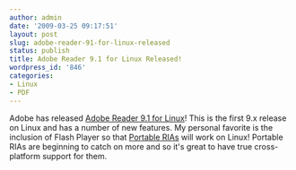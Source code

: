```yaml
---
author: admin
date: '2009-03-25 09:17:51'
layout: post
slug: adobe-reader-91-for-linux-released
status: publish
title: Adobe Reader 9.1 for Linux Released!
wordpress_id: '846'
categories:
- Linux
- PDF
---
```


Adobe has released [Adobe Reader 9.1 for Linux](http://get.adobe.com/reader/)!
This is the first 9.x release on Linux and has a number of new features. My
personal favorite is the inclusion of Flash Player so that [Portable
RIAs](http://www.jamesward.com/blog/portable-rias-tutorial/) will work on
Linux! Portable RIAs are beginning to catch on more and so it's great to have
true cross-platform support for them.

